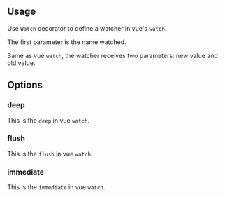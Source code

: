 ## Usage

Use `Watch` decorator to define a watcher in vue's `watch`. 

The first parameter is the name watched.

Same as vue `watch`, the watcher receives two parameters: new value and old value.

[](./code-usage.ts ':include :type=code typescript')

## Options

### deep

This is the `deep` in vue `watch`.

[](./code-option-deep.ts ':include :type=code typescript')

### flush

This is the `flush` in vue `watch`.

[](./code-option-flush.ts ':include :type=code typescript')

### immediate

This is the `immediate` in vue `watch`.

[](./code-option-immediate.ts ':include :type=code typescript')